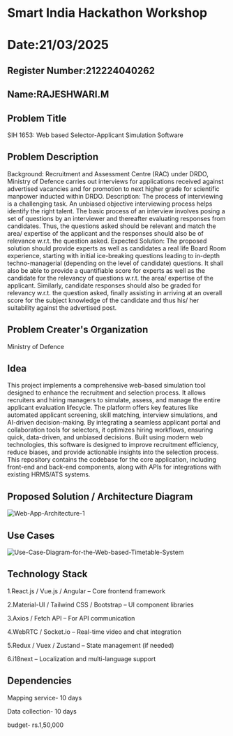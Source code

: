 # Smart India Hackathon Workshop
# Date:21/03/2025
## Register Number:212224040262
## Name:RAJESHWARI.M
## Problem Title
SIH 1653: Web based Selector-Applicant Simulation Software
## Problem Description
Background: Recruitment and Assessment Centre (RAC) under DRDO, Ministry of Defence carries out interviews for applications received against advertised vacancies and for promotion to next higher grade for scientific manpower inducted within DRDO. Description: The process of interviewing is a challenging task. An unbiased objective interviewing process helps identify the right talent. The basic process of an interview involves posing a set of questions by an interviewer and thereafter evaluating responses from candidates. Thus, the questions asked should be relevant and match the area/ expertise of the applicant and the responses should also be of relevance w.r.t. the question asked. Expected Solution: The proposed solution should provide experts as well as candidates a real life Board Room experience, starting with initial ice-breaking questions leading to in-depth techno-managerial (depending on the level of candidate) questions. It shall also be able to provide a quantifiable score for experts as well as the candidate for the relevancy of questions w.r.t. the area/ expertise of the applicant. Similarly, candidate responses should also be graded for relevancy w.r.t. the question asked, finally assisting in arriving at an overall score for the subject knowledge of the candidate and thus his/ her suitability against the advertised post.

## Problem Creater's Organization
Ministry of Defence

## Idea

This project implements a comprehensive web-based simulation tool designed to enhance the recruitment and selection process. It allows recruiters and hiring managers to simulate, assess, and manage the entire applicant evaluation lifecycle. The platform offers key features like automated applicant screening, skill matching, interview simulations, and AI-driven decision-making. By integrating a seamless applicant portal and collaboration tools for selectors, it optimizes hiring workflows, ensuring quick, data-driven, and unbiased decisions. Built using modern web technologies, this software is designed to improve recruitment efficiency, reduce biases, and provide actionable insights into the selection process. This repository contains the codebase for the core application, including front-end and back-end components, along with APIs for integrations with existing HRMS/ATS systems.



## Proposed Solution / Architecture Diagram

![Web-App-Architecture-1](https://github.com/user-attachments/assets/1289fcc0-2de1-4e83-b5de-21090f69bbde)


## Use Cases

![Use-Case-Diagram-for-the-Web-based-Timetable-System](https://github.com/user-attachments/assets/0a53829d-d5b6-4b49-9216-b89a17c670cb)

## Technology Stack

1.React.js / Vue.js / Angular – Core frontend framework

2.Material-UI / Tailwind CSS / Bootstrap – UI component libraries

3.Axios / Fetch API – For API communication

4.WebRTC / Socket.io – Real-time video and chat integration

5.Redux / Vuex / Zustand – State management (if needed)

6.i18next – Localization and multi-language support

## Dependencies

Mapping service- 10 days

Data collection- 10 days

budget- rs.1,50,000
